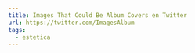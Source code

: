 ```yaml
---
title: Images That Could Be Album Covers en Twitter
url: https://twitter.com/ImagesAlbum
tags:
  - estetica
---
```

